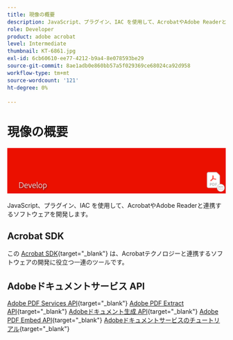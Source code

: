```yaml
---
title: 現像の概要
description: JavaScript、プラグイン、IAC を使用して、AcrobatやAdobe Readerと連携するソフトウェアを開発する
role: Developer
product: adobe acrobat
level: Intermediate
thumbnail: KT-6861.jpg
exl-id: 6cb60610-ee77-4212-b9a4-8e078593be29
source-git-commit: 8ae1adb0e860bb57a5f029369ce68024ca92d958
workflow-type: tm+mt
source-wordcount: '121'
ht-degree: 0%

---
```


# 現像の概要

![Acrobat Develop Image](../assets/Hero-Develop.png)

JavaScript、プラグイン、IAC を使用して、AcrobatやAdobe Readerと連携するソフトウェアを開発します。

## Acrobat SDK

この [Acrobat SDK](https://opensource.adobe.com/dc-acrobat-sdk-docs/acrobatsdk/){target=&quot;_blank&quot;} は、Acrobatテクノロジーと連携するソフトウェアの開発に役立つ一連のツールです。

## Adobeドキュメントサービス API

[Adobe PDF Services API](https://developer.adobe.com/document-services/apis/pdf-services/){target=&quot;_blank&quot;}
[Adobe PDF Extract API](https://developer.adobe.com/document-services/apis/pdf-extract/){target=&quot;_blank&quot;}
[Adobeドキュメント生成 API](https://developer.adobe.com/document-services/apis/doc-generation/){target=&quot;_blank&quot;}
[Adobe PDF Embed API](https://developer.adobe.com/document-services/apis/pdf-embed/){target=&quot;_blank&quot;}
[Adobeドキュメントサービスのチュートリアル](https://experienceleague.adobe.com/docs/document-services/tutorials/overview.html){target=&quot;_blank&quot;}
